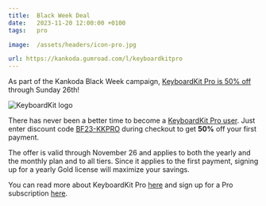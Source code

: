 ```yaml
---
title:  Black Week Deal
date:   2023-11-20 12:00:00 +0100
tags:   pro

image:  /assets/headers/icon-pro.jpg

url: https://kankoda.gumroad.com/l/keyboardkitpro
---
```


As part of the Kankoda Black Week campaign, [KeyboardKit Pro is 50% off]({{page.url}}) through Sunday 26th!

![KeyboardKit logo]({{page.image}})

There has never been a better time to become a [KeyboardKit Pro user](/pro). Just enter discount code [BF23-KKPRO]({{page.url}}) during checkout to get **50%** off your first payment.

The offer is valid through November 26 and applies to both the yearly and the monthly plan and to all tiers. Since it applies to the first payment, signing up for a yearly Gold license will maximize your savings. 

You can read more about KeyboardKit Pro [here](/pro) and sign up for a Pro subscription [here]({{page.url}}).